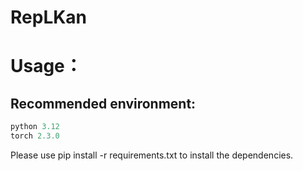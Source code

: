 # RepLKan
# Usage：
## Recommended environment:
```python
python 3.12
torch 2.3.0
```
Please use pip install -r requirements.txt to install the dependencies.

